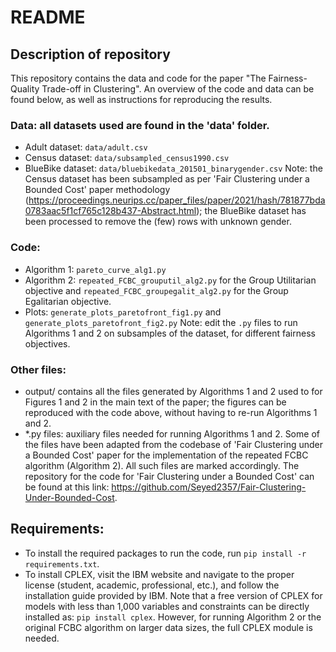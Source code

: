 # README 

## Description of repository
This repository contains the data and code for the paper "The Fairness-Quality Trade-off in Clustering". An overview of the code and data can be found below, as well as instructions for reproducing the results. 

### Data: all datasets used are found in the 'data' folder.
- Adult dataset: `data/adult.csv`
- Census dataset: `data/subsampled_census1990.csv`
- BlueBike dataset: `data/bluebikedata_201501_binarygender.csv`
  Note: the Census dataset has been subsampled as per 'Fair Clustering under a Bounded Cost' paper methodology (https://proceedings.neurips.cc/paper_files/paper/2021/hash/781877bda0783aac5f1cf765c128b437-Abstract.html); the BlueBike dataset has been processed to remove the (few) rows with unknown gender.

### Code: 
- Algorithm 1: `pareto_curve_alg1.py`
- Algorithm 2: `repeated_FCBC_grouputil_alg2.py` for the Group Utilitarian objective and `repeated_FCBC_groupegalit_alg2.py` for the Group Egalitarian objective.
- Plots: `generate_plots_paretofront_fig1.py` and `generate_plots_paretofront_fig2.py`
Note: edit the `.py` files to run Algorithms 1 and 2 on subsamples of the dataset, for different fairness objectives.

### Other files: 
- output/ contains all the files generated by Algorithms 1 and 2 used to for Figures 1 and 2 in the main text of the paper; the figures can be reproduced with the code above, without having to re-run Algorithms 1 and 2.
- *.py files: auxiliary files needed for running Algorithms 1 and 2. Some of the files have been adapted from the codebase of 'Fair Clustering under a Bounded Cost' paper for the implementation of the repeated FCBC algorithm (Algorithm 2). All such files are marked accordingly. The repository for the code for 'Fair Clustering under a Bounded Cost' can be found at this link: https://github.com/Seyed2357/Fair-Clustering-Under-Bounded-Cost.

## Requirements: 
- To install the required packages to run the code, run `pip install -r requirements.txt`.  
- To install CPLEX, visit the IBM website and navigate to the proper license (student, academic, professional, etc.), and follow the installation guide provided by IBM. Note that a free version of CPLEX for models with less than 1,000 variables and constraints can be directly installed as: `pip install cplex`. However, for running Algorithm 2 or the original FCBC algorithm on larger data sizes, the full CPLEX module is needed. 
